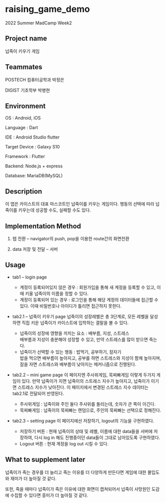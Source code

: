# raising_game_demo
2022 Summer MadCamp Week2 

## Project name
넙죽이 키우기 게임

## Teammates
POSTECH 컴퓨터공학과 박정은

DIGIST 기초학부 박병현

## Environment
OS : Android, iOS

Language : Dart

IDE : Android Studio flutter

Target Device : Galaxy S10


Framework : Flutter

Backend: Node.js + express

Database: MariaDB(MySQL)

## Description
이 앱은 카이스트의 대표 마스코트인 넙죽이를 키우는 게임이다. 행동의 선택에 따라 넙죽이를 키우는데 성공할 수도, 실패할 수도 있다.

## Implementation Method
1. 탭 전환 – navigator의 push, pop을 이용한 route간의 화면전환

2. data 저장 및 전달 – 서버

## Usage
* tab1 – login page
  * 계정이 등록되어있지 않은 경우 : 회원가입을 통해 새 계정을 등록할 수 있고, 이때 키울 넙죽이의 이름을 정할 수 있다. 
  * 계정이 등록되어 있는 경우 : 로그인을 통해 해당 계정의 데이터들에 접근할 수 있다. 이때 비밀번호나 아이디가 틀리면 접근하지 못한다.

* tab2.1 – 넙죽이 키우기 page
넙죽이의 성장레벨은 총 3단계로, 모든 레벨을 달성하면 직접 키운 넙죽이가 카이스트에 입학하는 결말을 볼 수 있다.
  * 넙죽이의 성장에 영향을 끼치는 요소 : 배부름, 지성, 스트레스        
    배부름과 지성이 충분해야 성장할 수 있고, 만약 스트레스를 많이 받으면 죽는다. 
  * 넙죽이가 선택할 수 있는 행동 : 밥먹기, 공부하기, 잠자기              
    밥을 먹으면 배부름이 높아지고, 공부를 하면 스트레스와 지성이 함께 높아지며, 잠을 자면 스트레스와 배부름이 낮아지는 메커니즘으로 진행된다.

* tab2.2 – mini game page
이 페이지엔 주사위게임, 묵찌빠게임 이렇게 두가지 게임이 있다. 만약 넙죽이가 지면 넙죽이의 스트레스 지수가 높아지고, 넙죽이가 이기면 스트레스 지수가 낮아진다. 이 페이지에서 변경된 스트레스 지수 데이터는 tab2.1로 전달되어 반영된다.
  * 주사위게임 : 넙죽이와 주인 둘다 주사위를 돌리는데, 숫자가 큰 쪽이 이긴다. 
  * 묵찌빠게임 : 넙죽이의 묵찌빠는 랜덤으로, 주인의 묵찌빠는 선택으로 정해진다. 

* tab2.3 – setting page
이 페이지에선 저장하기, logout의 기능을 구현하였다. 
  * 저장하기 버튼 : 현재 넙죽이의 상태 및 레벨, 이름에 대한 data들을 서버에 저장하여, 다시 log in 해도 진행중이던 data들이 그대로 남아있도록 구현하였다.
  * Logout 버튼 : 현재 계정을 log out 시킬 수 있다.

## What to supplement later
넙죽이가 죽는 경우를 더 늘리고 죽는 이유를 더 다양하게 만든다면 게임에 대한 몰입도와 재미가 더 높아질 것 같다. 

또한, 죽을 때마다 넙죽이가 죽은 이유에 대한 화면이 캡쳐되어서 넙죽이 사망원인 도감에 수집할 수 있다면 흥미가 더 높아질 것 같다.
